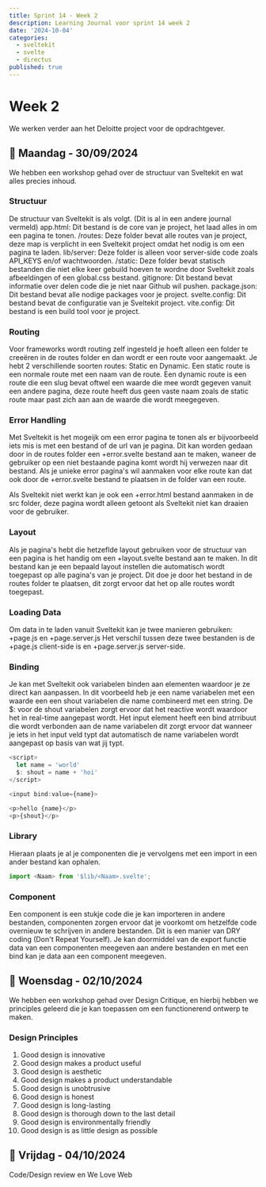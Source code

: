 ```yaml
---
title: Sprint 14 - Week 2
description: Learning Journal voor sprint 14 week 2
date: '2024-10-04'
categories:
  - sveltekit
  - svelte
  - directus
published: true
---
```


# Week 2
We werken verder aan het Deloitte project voor de opdrachtgever.

## 📅 Maandag - 30/09/2024
We hebben een workshop gehad over de structuur van Sveltekit en wat alles precies inhoud.

### Structuur
De structuur van Sveltekit is als volgt. (Dit is al in een andere journal vermeld)
app.html: Dit bestand is de core van je project, het laad alles in om een pagina te tonen.
/routes: Deze folder bevat alle routes van je project, deze map is verplicht in een Sveltekit project omdat het nodig is om een pagina te laden.
lib/server: Deze folder is alleen voor server-side code zoals API_KEYS en/of wachtwoorden.
/static: Deze folder bevat statisch bestanden die niet elke keer gebuild hoeven te wordne door Sveltekit zoals afbeeldingen of een global.css bestand.
gitignore: Dit bestand bevat informatie over delen code die je niet naar Github wil pushen.
package.json: Dit bestand bevat alle nodige packages voor je project.
svelte.config: Dit bestand bevat de configuratie van je Sveltekit project.
vite.config: Dit bestand is een build tool voor je project.

### Routing
Voor frameworks wordt routing zelf ingesteld je hoeft alleen een folder te creeëren in de routes folder
en dan wordt er een route voor aangemaakt.
Je hebt 2 verschillende soorten routes: Static en Dynamic.
Een static route is een normale route met een naam van de route.
Een dynamic route is een route die een slug bevat oftwel een waarde die mee wordt gegeven vanuit een andere pagina,
deze route heeft dus geen vaste naam zoals de static route maar past zich aan aan de waarde die wordt meegegeven.

### Error Handling
Met Sveltekit is het mogeijk om een error pagina te tonen als er bijvoorbeeld iets mis is met een bestand of de url van je pagina.
Dit kan worden gedaan door in de routes folder een +error.svelte bestand aan te maken, waneer de gebruiker op een niet bestaande pagina komt
wordt hij verwezen naar dit bestand.
Als je unieke error pagina's wil aanmaken voor elke route kan dat ook door de +error.svelte bestand te plaatsen in de folder van een route.

Als Sveltekit niet werkt kan je ook een +error.html bestand aanmaken in de src folder, deze pagina wordt alleen getoont als Sveltekit 
niet kan draaien voor de gebruiker.

### Layout
Als je pagina's hebt die hetzeflde layout gebruiken voor de structuur van een pagina is het handig om een +layout.svelte bestand aan te maken.
In dit bestand kan je een bepaald layout instellen die automatisch wordt toegepast op alle pagina's van je project.
Dit doe je door het bestand in de routes folder te plaatsen, dit zorgt ervoor dat het op alle routes wordt toegepast.

### Loading Data
Om data in te laden vanuit Sveltekit kan je twee manieren gebruiken: +page.js en +page.server.js
Het verschil tussen deze twee bestanden is de +page.js client-side is en +page.server.js server-side.

### Binding
Je kan met Sveltekit ook variabelen binden aan elementen waardoor je ze direct kan aanpassen.
In dit voorbeeld heb je een name variabelen met een waarde een een shout variabelen die name combineerd met een string.
De $: voor de shout variabelen zorgt ervoor dat het reactive wordt waardoor het in real-time aangepast wordt.
Het input element heeft een bind atrribuut die wordt verbonden aan de name variabelen dit zorgt ervoor dat wanneer je iets in het input
veld typt dat automatisch de name variabelen wordt aangepast op basis van wat jij typt.

```js
<script>
  let name = 'world'
  $: shout = name + 'hoi'
</script>

<input bind:value={name}>

<p>hello {name}</p>
<p>{shout}</p>
```

### Library
Hieraan plaats je al je componenten die je vervolgens met een import in een ander bestand kan ophalen.

```js
import <Naam> from '$lib/<Naam>.svelte';
```

### Component
Een component is een stukje code die je kan importeren in andere bestanden, componenten zorgen ervoor dat je voorkomt om
hetzelfde code overnieuw te schrijven in andere bestanden. 
Dit is een manier van DRY coding (Don't Repeat Yourself).
Je kan doormiddel van de export functie data van een componenten meegeven aan andere bestanden en met een bind kan je data
aan een component meegeven.

## 📅 Woensdag - 02/10/2024
We hebben een workshop gehad over Design Critique, en hierbij hebben we principles geleerd die je kan toepassen om
een functionerend ontwerp te maken.

### Design Principles
1. Good design is innovative
2. Good design makes a product useful
3. Good design is aesthetic
4. Good design makes a product understandable 
6. Good design is unobtrusive
7. Good design is honest
8. Good design is long-lasting
9. Good design is thorough down to the last detail
10. Good design is environmentally friendly
11. Good design is as little design as possible

## 📅 Vrijdag - 04/10/2024
Code/Design review en We Love Web
